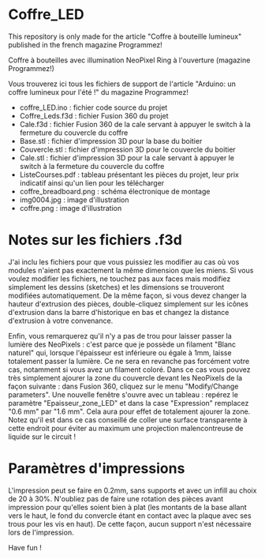 # Coffre_LED

This repository is only made for the article "Coffre à bouteille lumineux" published in the french magazine Programmez!


Coffre à bouteilles avec illumination NeoPixel Ring à l'ouverture (magazine Programmez!)

Vous trouverez ici tous les fichiers de support de l'article "Arduino: un coffre lumineux pour l'été !" du magazine Programmez!

- coffre_LED.ino : fichier code source du projet
- Coffre_Leds.f3d : fichier Fusion 360 du projet
- Cale.f3d : fichier Fusion 360 de la cale servant à appuyer le switch à la fermeture du couvercle du coffre
- Base.stl : fichier d'impression 3D pour la base du boitier
- Couvercle.stl : fichier d'impression 3D pour le couvercle du boitier
- Cale.stl : fichier d'impression 3D pour la cale servant à appuyer le switch à la fermeture du couvercle du coffre
- ListeCourses.pdf : tableau présentant les pièces du projet, leur prix indicatif ainsi qu'un lien pour les télécharger
- coffre_breadboard.png : schéma électronique de montage
- img0004.jpg : image d'illustration
- coffre.png : image d'illustration

# Notes sur les fichiers .f3d

J'ai inclu les fichiers pour que vous puissiez les modifier au cas où vos modules n'aient pas exactement la même dimension que les miens. Si vous voulez modifier les fichiers, ne touchez pas aux faces mais modifiez simplement les dessins (sketches) et les dimensions se trouveront modifiées automatiquement. De la même façon, si vous devez changer la hauteur d'extrusion des pièces, double-cliquez simplement sur les icônes d'extrusion dans la barre d'historique en bas et changez la distance d'extrusion à votre convenance.

Enfin, vous remarquerez qu'il n'y a pas de trou pour laisser passer la lumière des NeoPixels : c'est parce que je possède un filament "Blanc naturel" qui, lorsque l'épaisseur est inférieure ou égale à 1mm, laisse totalement passer la lumière. Ce ne sera en revanche pas forcément votre cas, notamment si vous avez un filament coloré.
Dans ce cas vous pouvez très simplement ajourer la zone du couvercle devant les NeoPixels de la façon suivante : dans Fusion 360, cliquez sur le menu "Modify/Change parameters". Une nouvelle fenêtre s'ouvre avec un tableau : repérez le paramètre "Epaisseur_zone_LED" et dans la case "Expression" remplacez "0.6 mm" par "1.6 mm". Cela aura pour effet de totalement ajourer la zone. Notez qu'il est dans ce cas conseillé de coller une surface transparente à cette endroit pour éviter au maximum une projection malencontreuse de liquide sur le circuit !

# Paramètres d'impressions
L'impression peut se faire en 0.2mm, sans supports et avec un infill au choix de 20 à 30%. N'oubliez pas de faire une rotation des pièces avant impression pour qu'elles soient bien à plat (les montants de la base allant vers le haut, le fond du convercle étant en contact avec la plaque avec ses trous pour les vis en haut). De cette façon, aucun support n'est nécessaire lors de l'impression.



Have fun !